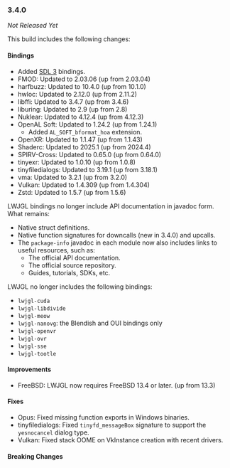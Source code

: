 ### 3.4.0

_Not Released Yet_

This build includes the following changes:

#### Bindings

- Added [SDL 3](https://libsdl.org/) bindings.
- FMOD: Updated to 2.03.06 (up from 2.03.04)
- harfbuzz: Updated to 10.4.0 (up from 10.1.0)
- hwloc: Updated to 2.12.0 (up from 2.11.2)
- libffi: Updated to 3.4.7 (up from 3.4.6)
- liburing: Updated to 2.9 (up from 2.8)
- Nuklear: Updated to 4.12.4 (up from 4.12.3)
- OpenAL Soft: Updated to 1.24.2 (up from 1.24.1)
  * Added `AL_SOFT_bformat_hoa` extension.
- OpenXR: Updated to 1.1.47 (up from 1.1.43)
- Shaderc: Updated to 2025.1 (up from 2024.4)
- SPIRV-Cross: Updated to 0.65.0 (up from 0.64.0)
- tinyexr: Updated to 1.0.10 (up from 1.0.8)
- tinyfiledialogs: Updated to 3.19.1 (up from 3.18.1)
- vma: Updated to 3.2.1 (up from 3.2.0)
- Vulkan: Updated to 1.4.309 (up from 1.4.304)
- Zstd: Updated to 1.5.7 (up from 1.5.6)

LWJGL bindings no longer include API documentation in javadoc form. What remains: 

- Native struct definitions.
- Native function signatures for downcalls (new in 3.4.0) and upcalls.
- The `package-info` javadoc in each module now also includes links to useful resources, such as: 
  * The official API documentation.
  * The official source repository.
  * Guides, tutorials, SDKs, etc.

LWJGL no longer includes the following bindings:

- `lwjgl-cuda`
- `lwjgl-libdivide`
- `lwjgl-meow`
- `lwjgl-nanovg`: the Blendish and OUI bindings only
- `lwjgl-openvr`
- `lwjgl-ovr`
- `lwjgl-sse`
- `lwjgl-tootle`

#### Improvements

- FreeBSD: LWJGL now requires FreeBSD 13.4 or later. (up from 13.3)

#### Fixes

- Opus: Fixed missing function exports in Windows binaries.
- tinyfiledialogs: Fixed `tinyfd_messageBox` signature to support the `yesnocancel` dialog type.
- Vulkan: Fixed stack OOME on VkInstance creation with recent drivers.

#### Breaking Changes
